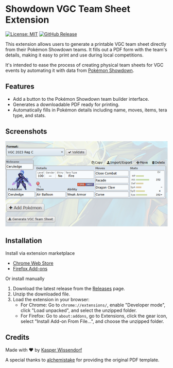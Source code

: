 # Showdown VGC Team Sheet Extension

[![License: MIT](https://img.shields.io/badge/License-MIT-yellow.svg)](https://opensource.org/licenses/MIT)
[![GitHub Release](https://img.shields.io/github/v/release/kasp470f/ShowdownVGCTeamSheet)](https://github.com/kasp470f/ShowdownVGCTeamSheet/releases)

This extension allows users to generate a printable VGC team sheet directly from their Pokémon Showdown teams. It fills out a PDF form with the team's details, making it easy to print and use during local competitions.

It's intended to ease the process of creating physical team sheets for VGC events by automating it with data from [Pokémon Showdown](https://pokemonshowdown.com).

## Features

- Add a button to the Pokémon Showdown team builder interface.
- Generates a downloadable PDF ready for printing.
- Automatically fills in Pokémon details including name, moves, items, tera type, and stats.

## Screenshots

![Screenshot of the extension in action](./.github/images/screenshot_01.png)

## Installation

Install via extension marketplace

- [Chrome Web Store](https://chrome.google.com/webstore/detail/pokemon-showdown-vgc-tea/your-extension-id)
- [Firefox Add-ons](https://addons.mozilla.org/en-US/firefox/addon/your-extension-id)

Or install manually

1. Download the latest release from the [Releases](https://github.com/kasp470f/ShowdownVGCTeamSheet/releases) page.
2. Unzip the downloaded file.
3. Load the extension in your browser:
    - For Chrome: Go to `chrome://extensions/`, enable "Developer mode", click "Load unpacked", and select the unzipped folder.
    - For Firefox: Go to `about:addons`, go to Extensions, click the gear icon, select "Install Add-on From File...", and choose the unzipped folder.

## Credits

Made with ❤️ by [Kasper Wissendorf](https://github.com/kasp470f)

A special thanks to [alchemistake](https://github.com/alchemistake) for providing the original PDF template.
